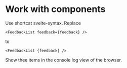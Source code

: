 # Work with components

Use shortcat svelte-syntax. Replace

```svelte
<FeedbackList feedback={feedback} />
```

to

```svelte
<FeedbackList {feedback} />
```

Show thee items in the console log view of the browser.
